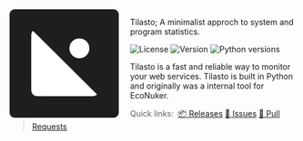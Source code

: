 <img src="/content/Tilasto.svg" align="left" width="192px" height="192px"/>
<img align="left" width="0" height="192px" hspace="10"/>

Tilasto; A minimalist approch to system and program statistics.

<!-- Badges -->
![License](https://img.shields.io/github/license/notaussie/tilasto?style=for-the-badge&logoColor=%231E1E1E&labelColor=%231E1E1E&color=%23FFFFFF)
![Version](https://img.shields.io/badge/dynamic/json?url=https%3A%2F%2Fraw.githubusercontent.com%2FNotAussie%2FTilasto%2Fmain%2Fbadge-data.json&query=%24.version&style=for-the-badge&label=version&labelColor=%231E1E1E&color=%23FFFFFF)
![Python versions](https://img.shields.io/badge/dynamic/json?url=https%3A%2F%2Fraw.githubusercontent.com%2FNotAussie%2FTilasto%2Fmain%2Fbadge-data.json&query=%24.python_versions&style=for-the-badge&label=python%20versions&labelColor=%231E1E1E&color=%23FFFFFF)

Tilasto is a fast and reliable way to monitor your web services. Tilasto is built in Python and originally was a internal tool for EcoNuker.

<!-- Quick links -->
> Quick links:&nbsp;
> <a href="https://github.com/NotAussie/Tilasto/releases">📦 Releases</a>
> <a href="https://github.com/NotAussie/Tilasto/issues">📍 Issues</a>
> <a href="https://github.com/NotAussie/Tilasto/pulls">🚚 Pull Requests</a>

<br>